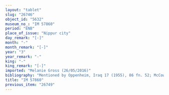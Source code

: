 ```yaml
---
layout: "tablet"
slug: "26746"
object_id: "5632"
museum_no_: "IM 57860"
period: "ENB"
place_of_issue: "Nippur city"
day_remark: "[-]"
month: "-"
month_remark: "[-]"
year: "3"
year_remark: "-"
king: "-"
king_remark: "[-]"
imported: "Melanie Gross (26/05/2016)"
bibliography: "Mentioned by Oppenheim, Iraq 17 (1955), 86 fn. 52; McCown and Haines, OIP 78 (1967), 76."
title: "IM 57860"
previous_item: "26749"
---
```

